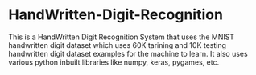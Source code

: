# HandWritten-Digit-Recognition
This is a HandWritten Digit Recognition System that uses the MNIST handwritten digit dataset which uses 60K tarining and 10K testing handwritten digit dataset examples for the machine to learn. It also uses various python inbuilt libraries like numpy, keras, pygames, etc.
